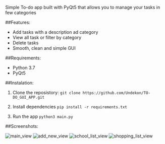Simple To-do app built with PyQt5 that allows you to manage your tasks in
few categories

##Features:
 - Add tasks with a description ad category
 - View all task or filter by category
 - Delete tasks
 - Smooth, clean and simple GUI
   
##Requirements:
  - Python 3.7
  - PyQt5

##Instalation:
1. Clone the reposistory:
```git clone https://github.com/Undekon/TO-DO_GUI_APP.git```

2. Install dependencies
```pip install -r requirements.txt```

3. Run the app
```python3 main.py```

##Screenshots:

![main_view](https://github.com/user-attachments/assets/50b66810-010c-4c87-bd3b-9a5b2e11950d)
![add_new_view](https://github.com/user-attachments/assets/c85a45e4-9f0b-4216-b16d-87c16f861db6)
![school_list_view](https://github.com/user-attachments/assets/4768b62f-06e0-4e62-842e-a992bb2b1a25)
![shopping_list_view](https://github.com/user-attachments/assets/790eb0f6-ea01-445f-85fa-38dd19a25986)
